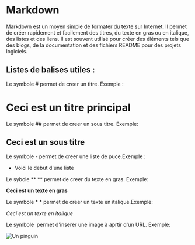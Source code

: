 # Markdown

Markdown est un moyen simple de formater du texte sur Internet. Il permet de créer rapidement et facilement des titres, du texte en gras ou en italique, des listes et des liens. 
Il est souvent utilisé pour créer des éléments tels que des blogs, de la documentation et des fichiers README pour des projets logiciels.

## Listes de balises utiles :

Le symbole # permet de creer un titre. Exemple : 
# Ceci est un titre principal

Le symbole ## permet de creer un sous titre. Exemple:
## Ceci est un sous titre

Le symbole - permet de creer une liste de puce.Exemple : 
- Voici le debut d'une liste
  
Le sybole ** ** permet de creer du texte en gras. Exemple:

**Ceci est un texte en gras**

Le symbole * * permet de creer un texte en italique.Exemple:

*Ceci est un texte en  italique*

Le symbole ![]() permet d'inserer une image à aprtir d'un URL. Exemple:

![Un pinguin](https://up.yimg.com/ib/th?id=OIP.6-uoerwzMn2EehelJypmfAHaFj&pid=Api&rs=1&c=1&qlt=95&w=144&h=108)
